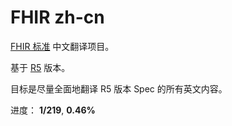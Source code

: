 # FHIR zh-cn

[FHIR 标准](https://hl7.org/fhir/R5/index.html) 中文翻译项目。

基于 [R5](https://hl7.org/fhir/R5/index.html) 版本。

目标是尽量全面地翻译 R5 版本 Spec 的所有英文内容。

进度： **1/219**, **0.46%**

